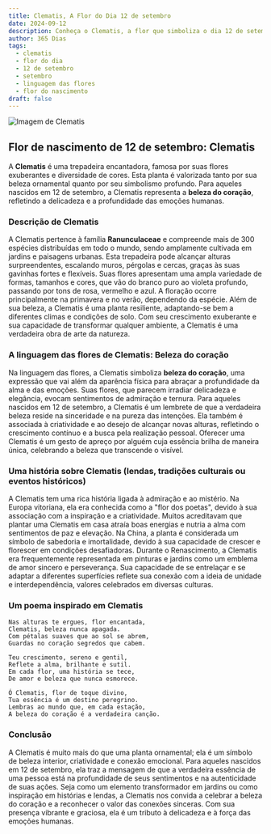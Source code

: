 ```yaml
---
title: Clematis, A Flor do Dia 12 de setembro
date: 2024-09-12
description: Conheça o Clematis, a flor que simboliza o dia 12 de setembro e seu significado 'Beleza do coração'. Explore a beleza e o simbolismo desta flor encantadora.
author: 365 Dias
tags:
  - clematis
  - flor do dia
  - 12 de setembro
  - setembro
  - linguagem das flores
  - flor do nascimento
draft: false
---
```


![Imagem de Clematis](https://cdn.pixabay.com/photo/2019/05/29/23/48/ville-de-lyon-4238823_640.jpg#center)


## Flor de nascimento de 12 de setembro: Clematis

A **Clematis** é uma trepadeira encantadora, famosa por suas flores exuberantes e diversidade de cores. Esta planta é valorizada tanto por sua beleza ornamental quanto por seu simbolismo profundo. Para aqueles nascidos em 12 de setembro, a Clematis representa a **beleza do coração**, refletindo a delicadeza e a profundidade das emoções humanas.

### Descrição de Clematis

A Clematis pertence à família **Ranunculaceae** e compreende mais de 300 espécies distribuídas em todo o mundo, sendo amplamente cultivada em jardins e paisagens urbanas. Esta trepadeira pode alcançar alturas surpreendentes, escalando muros, pérgolas e cercas, graças às suas gavinhas fortes e flexíveis. Suas flores apresentam uma ampla variedade de formas, tamanhos e cores, que vão do branco puro ao violeta profundo, passando por tons de rosa, vermelho e azul. A floração ocorre principalmente na primavera e no verão, dependendo da espécie. Além de sua beleza, a Clematis é uma planta resiliente, adaptando-se bem a diferentes climas e condições de solo. Com seu crescimento exuberante e sua capacidade de transformar qualquer ambiente, a Clematis é uma verdadeira obra de arte da natureza.

### A linguagem das flores de Clematis: Beleza do coração

Na linguagem das flores, a Clematis simboliza **beleza do coração**, uma expressão que vai além da aparência física para abraçar a profundidade da alma e das emoções. Suas flores, que parecem irradiar delicadeza e elegância, evocam sentimentos de admiração e ternura. Para aqueles nascidos em 12 de setembro, a Clematis é um lembrete de que a verdadeira beleza reside na sinceridade e na pureza das intenções. Ela também é associada à criatividade e ao desejo de alcançar novas alturas, refletindo o crescimento contínuo e a busca pela realização pessoal. Oferecer uma Clematis é um gesto de apreço por alguém cuja essência brilha de maneira única, celebrando a beleza que transcende o visível.

### Uma história sobre Clematis (lendas, tradições culturais ou eventos históricos)

A Clematis tem uma rica história ligada à admiração e ao mistério. Na Europa vitoriana, ela era conhecida como a "flor dos poetas", devido à sua associação com a inspiração e a criatividade. Muitos acreditavam que plantar uma Clematis em casa atraía boas energias e nutria a alma com sentimentos de paz e elevação. Na China, a planta é considerada um símbolo de sabedoria e imortalidade, devido à sua capacidade de crescer e florescer em condições desafiadoras. Durante o Renascimento, a Clematis era frequentemente representada em pinturas e jardins como um emblema de amor sincero e perseverança. Sua capacidade de se entrelaçar e se adaptar a diferentes superfícies reflete sua conexão com a ideia de unidade e interdependência, valores celebrados em diversas culturas.

### Um poema inspirado em Clematis

```
Nas alturas te ergues, flor encantada,  
Clematis, beleza nunca apagada.  
Com pétalas suaves que ao sol se abrem,  
Guardas no coração segredos que cabem.  

Teu crescimento, sereno e gentil,  
Reflete a alma, brilhante e sutil.  
Em cada flor, uma história se tece,  
De amor e beleza que nunca esmorece.  

Ó Clematis, flor de toque divino,  
Tua essência é um destino peregrino.  
Lembras ao mundo que, em cada estação,  
A beleza do coração é a verdadeira canção.  
```

### Conclusão

A Clematis é muito mais do que uma planta ornamental; ela é um símbolo de beleza interior, criatividade e conexão emocional. Para aqueles nascidos em 12 de setembro, ela traz a mensagem de que a verdadeira essência de uma pessoa está na profundidade de seus sentimentos e na autenticidade de suas ações. Seja como um elemento transformador em jardins ou como inspiração em histórias e lendas, a Clematis nos convida a celebrar a beleza do coração e a reconhecer o valor das conexões sinceras. Com sua presença vibrante e graciosa, ela é um tributo à delicadeza e à força das emoções humanas.